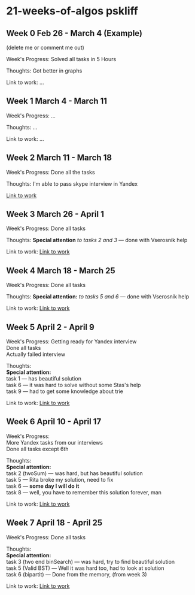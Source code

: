 # 21-weeks-of-algos pskliff
## Week 0 Feb 26 - March 4 (Example)

(delete me or comment me out)

Week's Progress: Solved all tasks in 5 Hours

Thoughts: Got better in graphs

Link to work: ...


## Week 1 March 4 - March 11

Week's Progress: ...

Thoughts: ...

Link to work: ...
  
## Week 2 March 11 - March 18

Week's Progress: Done all the tasks

Thoughts: I'm able to pass skype interview in Yandex

[Link to work](https://github.com/pskliff/21-weeks-of-algos/tree/master/pskliff/week2)  
  
## Week 3 March 26 - April 1

Week's Progress: Done all tasks

Thoughts: **Special attention**  *to tasks 2 and 3* — done with Vserosnik help

Link to work: [Link to work](https://github.com/pskliff/21-weeks-of-algos/tree/master/pskliff/week3)  
  
## Week 4 March 18 - March 25

Week's Progress: Done all tasks

Thoughts: **Special attention:**  *to tasks 5 and 6* — done with Vserosnik help

Link to work: [Link to work](https://github.com/pskliff/21-weeks-of-algos/tree/master/pskliff/week4)  
  
## Week 5 April 2 - April 9

Week's Progress: Getting ready for Yandex interview  
Done all tasks  
Actually failed interview  

Thoughts:   
**Special attention:**  
  task 1 — has beautiful solution  
  task 6 — it was hard to solve without some Stas's help  
  task 9 — had to get some knowledge about trie

Link to work: [Link to work](https://github.com/pskliff/21-weeks-of-algos/tree/master/pskliff/week5)  

## Week 6 April 10 - April 17

Week's Progress:  
More Yandex tasks from our interviews  
Done all tasks except 6th

Thoughts:   
**Special attention:**  
  task 2 (twoSum) — was hard, but has beautiful solution  
  task 5 —  Rita broke my solution, need to fix  
  task 6 — **some day I will do it**  
  task 8 — well, you have to remember this solution forever, man

Link to work: [Link to work](https://github.com/pskliff/21-weeks-of-algos/tree/master/pskliff/week6)  
  
## Week 7 April 18 - April 25

Week's Progress: Done all tasks

Thoughts:   
**Special attention:**  
  task 3 (two end binSearch) — was hard, try to find beautiful solution  
  task 5 (Valid BST) —  Well it was hard too, had to look at solution  
  task 6 (bipartit) —  Done from the memory, (from week 3)

Link to work: [Link to work](https://github.com/pskliff/21-weeks-of-algos/tree/master/pskliff/week7)
